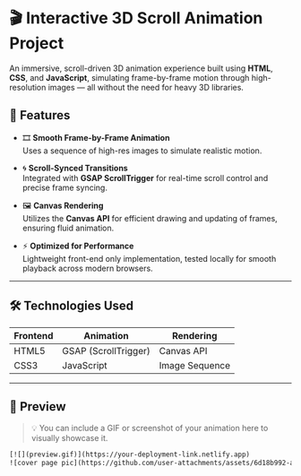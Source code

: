 # 🎬 Interactive 3D Scroll Animation Project

An immersive, scroll-driven 3D animation experience built using **HTML**, **CSS**, and **JavaScript**, simulating frame-by-frame motion through high-resolution images — all without the need for heavy 3D libraries.

## 🚀 Features

- 🎞️ **Smooth Frame-by-Frame Animation**  
  Uses a sequence of high-res images to simulate realistic motion.

- 🌀 **Scroll-Synced Transitions**  
  Integrated with **GSAP ScrollTrigger** for real-time scroll control and precise frame syncing.

- 🖼️ **Canvas Rendering**  
  Utilizes the **Canvas API** for efficient drawing and updating of frames, ensuring fluid animation.

- ⚡ **Optimized for Performance**  
  Lightweight front-end only implementation, tested locally for smooth playback across modern browsers.

---

## 🛠️ Technologies Used

| Frontend | Animation | Rendering |
|----------|-----------|-----------|
| HTML5 | GSAP (ScrollTrigger) | Canvas API |
| CSS3 | JavaScript | Image Sequence |

---

## 📸 Preview

> 💡 You can include a GIF or screenshot of your animation here to visually showcase it.

```html
[![](preview.gif)](https://your-deployment-link.netlify.app)
![cover page pic](https://github.com/user-attachments/assets/6d18b992-a587-4e69-b74a-1cd710901d2c)
